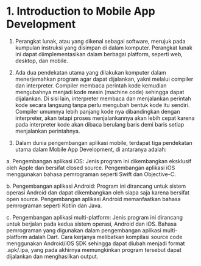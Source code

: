 # 1. Introduction to Mobile App Development

1. Perangkat lunak, atau yang dikenal sebagai software, merujuk pada kumpulan instruksi yang disimpan di dalam komputer. Perangkat lunak ini dapat diimplementasikan dalam berbagai platform, seperti web, desktop, dan mobile.

2. Ada dua pendekatan utama yang dilakukan komputer dalam menerjemahkan program agar dapat dijalankan, yakni melalui compiler dan interpreter. Compiler membaca perintah kode kemudian mengubahnya menjadi kode mesin (machine code) sehingga dapat dijalankan. Di sisi lain, interpreter membaca dan menjalankan perintah kode secara langsung tanpa perlu mengubah bentuk kode itu sendiri. Compiler umumnya lebih panjang kode nya dibandingkan dengan interpreter, akan tetapi proses menjalankannya akan lebih cepat karena pada interpreter kode akan dibaca berulang baris demi baris setiap menjalankan perintahnya.

3. Dalam dunia pengembangan aplikasi mobile, terdapat tiga pendekatan utama dalam Mobile App Development, di antaranya adalah:

a. Pengembangan aplikasi iOS: Jenis program ini dikembangkan eksklusif oleh Apple dan bersifat closed source. Pengembangan aplikasi iOS menggunakan bahasa pemrograman seperti Swift dan Objective-C.

b. Pengembangan aplikasi Android: Program ini dirancang untuk sistem operasi Android dan dapat dikembangkan oleh siapa saja karena bersifat open source. Pengembangan aplikasi Android memanfaatkan bahasa pemrograman seperti Kotlin dan Java.

c. Pengembangan aplikasi multi-platform: Jenis program ini dirancang untuk berjalan pada kedua sistem operasi, Android dan iOS. Bahasa pemrograman yang digunakan dalam pengembangan aplikasi multi-platform adalah Dart. Cara kerjanya melibatkan kompilasi source code menggunakan Android/iOS SDK sehingga dapat diubah menjadi format .apk/.ipa, yang pada akhirnya memungkinkan program tersebut dapat dijalankan dan menghasilkan output.